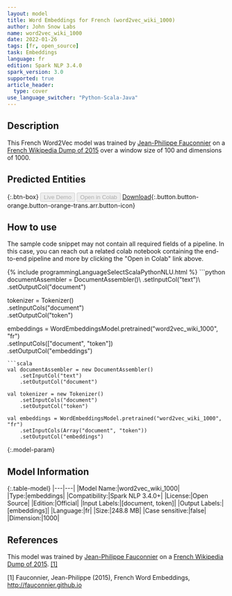 ```yaml
---
layout: model
title: Word Embeddings for French (word2vec_wiki_1000)
author: John Snow Labs
name: word2vec_wiki_1000
date: 2022-01-26
tags: [fr, open_source]
task: Embeddings
language: fr
edition: Spark NLP 3.4.0
spark_version: 3.0
supported: true
article_header:
  type: cover
use_language_switcher: "Python-Scala-Java"
---
```


## Description

This French Word2Vec model was trained by [Jean-Philippe Fauconnier](https://fauconnier.github.io/) on a  [French Wikipedia Dump of 2015](https://dumps.wikimedia.org/frwiki/) over a window size of 100 and dimensions of 1000.

## Predicted Entities



{:.btn-box}
<button class="button button-orange" disabled>Live Demo</button>
<button class="button button-orange" disabled>Open in Colab</button>
[Download](https://s3.amazonaws.com/auxdata.johnsnowlabs.com/public/models/word2vec_wiki_1000_fr_3.4.0_3.0_1643203216331.zip){:.button.button-orange.button-orange-trans.arr.button-icon}

## How to use

The sample code snippet may not contain all required fields of a pipeline. In this case, you can reach out a related colab notebook containing the end-to-end pipeline and more by clicking the "Open in Colab" link above.




<div class="tabs-box" markdown="1">
{% include programmingLanguageSelectScalaPythonNLU.html %}
```python
documentAssembler = DocumentAssembler()\
    .setInputCol("text")\
    .setOutputCol("document")

tokenizer = Tokenizer()\
    .setInputCols("document")\
    .setOutputCol("token")
  
embeddings = WordEmbeddingsModel.pretrained("word2vec_wiki_1000", "fr")\
    .setInputCols(["document", "token"])\
    .setOutputCol("embeddings")
```
```scala
val documentAssembler = new DocumentAssembler()
    .setInputCol("text")
    .setOutputCol("document")

val tokenizer = new Tokenizer()
    .setInputCols("document")
    .setOutputCol("token")

val embeddings = WordEmbeddingsModel.pretrained("word2vec_wiki_1000", "fr")
    .setInputCols(Array("document", "token"))
    .setOutputCol("embeddings")
```
</div>

{:.model-param}
## Model Information

{:.table-model}
|---|---|
|Model Name:|word2vec_wiki_1000|
|Type:|embeddings|
|Compatibility:|Spark NLP 3.4.0+|
|License:|Open Source|
|Edition:|Official|
|Input Labels:|[document, token]|
|Output Labels:|[embeddings]|
|Language:|fr|
|Size:|248.8 MB|
|Case sensitive:|false|
|Dimension:|1000|

## References

This model was trained by [Jean-Philippe Fauconnier](https://fauconnier.github.io/) on a [French Wikipedia Dump of 2015](https://dumps.wikimedia.org/frwiki/). [[1]](#1)

<a id="1">[1]</a>
Fauconnier, Jean-Philippe (2015), French Word Embeddings, http://fauconnier.github.io
